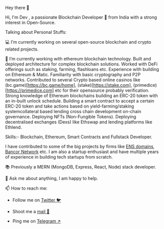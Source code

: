 Hey there 👋

Hi, I'm Dev , a passionate Blockchain Developer 🚀 from India with a strong interest in Open-Source.

Talking about Personal Stuffs:

💻 I’m currently working on several open-source blockchain and crypto related projects.

🌱 I’m currently working with ethereum blockchain technology. Built and deployed architecture for complex blockchain solutions.
Worked with DeFi offerings such as staking, farming, flashloans etc. Experience with building on Ethereum & Matic. 
Familiarity with basic cryptography and P2P networks. Contributed to several Crypto based online casinos like (bc.game)[https://bc.game/home], (stake)[https://stake.com], (primedice)[https://primedice.com] etc for their opensource probably verification. Strong knowledge of Ethereum blockchains building an ERC-20 token with an in-built unlock schedule. 
Building a smart contract to accept a certain ERC-20 token and take actions based on yield-farming/staking systemcollateral based lending cross chain development on-chain governance.
Deploying NFTs (Non-Fungible Tokens). Deploying decentralised exchanges (Dexs) like Ethswap and lending platforms like Ethlend.

Skills:- Blockchain, Ethereum, Smart Contracts and Fullstack Developer.


I have contributed to some of the big projects by firms like [ENS domains](https://github.com/ensdomains/address-encoder/commits?author=Devilla), 
[Bancor Network](https://github.com/bancorprotocol/sdk/graphs/contributors) etc. I am also a startup enthusiast and have multiple years of experience in building tech startups from scratch.

📚 Previously a MERN (MongoDB, Express, React, Node) stack developer.

💬 Ask me about anything, I am happy to help.

📫 How to reach me: 

- Follow me on  [Twitter :bird:](https://twitter.com/Dev_Messilla)

- Shoot me a [mail :love_letter:](dev.koold@gmail.com)

- Ping me on [Telegram :arrow_upper_right:](https://t.me/Devilla7)
